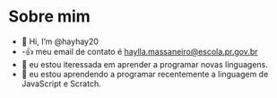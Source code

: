 # Sobre mim
- 👋 Hi, I’m @hayhay20
- -:+1: meu email de contato é haylla.massaneiro@escola.pr.gov.br
- 👀 eu estou iteressada em aprender a programar novas linguagens.
- 🌱 eu estou aprendendo a programar recentemente a linguagem de JavaScript e Scratch.
